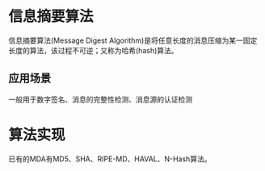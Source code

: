 # 信息摘要算法

信息摘要算法(Message Digest Algorithm)是将任意长度的消息压缩为某一固定长度的算法，该过程不可逆；又称为哈希(hash)算法。


## 应用场景

一般用于数字签名、消息的完整性检测、消息源的认证检测

# 算法实现

已有的MDA有MD5、SHA、RIPE-MD、HAVAL、N-Hash算法。
